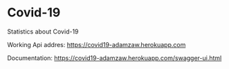 # Covid-19
Statistics about Covid-19

Working Api addres:
https://covid19-adamzaw.herokuapp.com

Documentation:
https://covid19-adamzaw.herokuapp.com/swagger-ui.html
